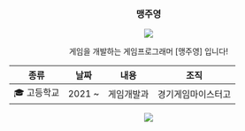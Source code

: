 <div align="center">
  
### 맹주영
  
<img src="https://greenium.kr/wp-content/uploads/2021/11/21130_%EA%B7%B8%EB%A6%AC%EB%8B%88%EC%97%84_2%EB%8F%84%EC%94%A8_%EC%82%AC%EB%A7%89%ED%99%94-1-1.jpg">

  게임을 개발하는 게임프로그래머 [맹주영] 입니다!
  
  |종류|날짜|내용|조직|
|---|---|---|---|
|🎓 고등학교|2021 ~|게임개발과|경기게임마이스터고


  <a href="https://opgc.me/#/users/myidmm64" target="_blank"><img src="https://api.opgc.me/githubs/users/meng-joo/tag/?theme=basic" /></a>
  
</div>
